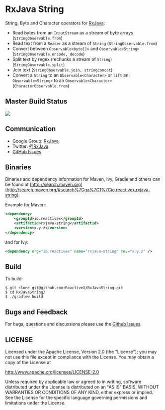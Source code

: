 # RxJava String

String, Byte and Character operators for [RxJava](https://github.com/ReactiveX/RxJava):

* Read bytes from an ```InputStream``` as a stream of byte arrays (```StringObservable.from```)
* Read text from a ```Reader``` as a stream of ```String``` (```StringObservable.from```)
* Convert between ```Observable<byte[]>``` and ```Observable<String>``` (```StringObservable.encode, decode```)
* Split text by regex (rechunks a stream of ```String```)  (```StringObservable.split```)
* Join text (```StringObservable.join, stringConcat```)
* Convert a ```String``` to an ```Observable<Character>``` or ```lift``` an ```Observable<String>```
  to an ```Observable<Character>``` (```CharacterObservable.from```)

## Master Build Status

<a href='https://travis-ci.org/ReactiveX/RxJavaString/builds'><img src='https://travis-ci.org/ReactiveX/RxJavaString.svg?branch=0.x'></a>

## Communication

- Google Group: [RxJava](http://groups.google.com/d/forum/rxjava)
- Twitter: [@RxJava](http://twitter.com/RxJava)
- [GitHub Issues](https://github.com/ReactiveX/RxJavaString/issues)


## Binaries

Binaries and dependency information for Maven, Ivy, Gradle and others can be found at [http://search.maven.org](http://search.maven.org/#search%7Cga%7C1%7Cio.reactivex.rxjava-string).

Example for Maven:

```xml
<dependency>
    <groupId>io.reactivex</groupId>
    <artifactId>rxjava-string</artifactId>
    <version>x.y.z</version>
</dependency>
```
and for Ivy:

```xml
<dependency org="io.reactivex" name="rxjava-string" rev="x.y.z" />
```

## Build

To build:

```
$ git clone git@github.com:ReactiveX/RxJavaString.git
$ cd RxJavaString/
$ ./gradlew build
```

## Bugs and Feedback

For bugs, questions and discussions please use the [Github Issues](https://github.com/ReactiveX/RxJavaString/issues).

 
## LICENSE

Licensed under the Apache License, Version 2.0 (the "License");
you may not use this file except in compliance with the License.
You may obtain a copy of the License at

<http://www.apache.org/licenses/LICENSE-2.0>

Unless required by applicable law or agreed to in writing, software
distributed under the License is distributed on an "AS IS" BASIS,
WITHOUT WARRANTIES OR CONDITIONS OF ANY KIND, either express or implied.
See the License for the specific language governing permissions and
limitations under the License.
